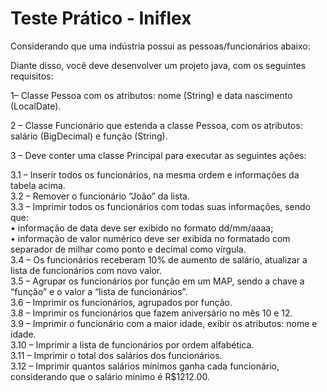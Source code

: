 # Teste Prático - Iniflex

Considerando que uma indústria possui as pessoas/funcionários abaixo:

Diante disso, você deve desenvolver um projeto java, com os seguintes requisitos:

1– Classe Pessoa com os atributos: nome (String) e data nascimento (LocalDate).

2 – Classe Funcionário que estenda a classe Pessoa, com os atributos: salário (BigDecimal) e função (String).

3 – Deve conter uma classe Principal para executar as seguintes ações:

3.1 – Inserir todos os funcionários, na mesma ordem e informações da tabela acima.\
3.2 – Remover o funcionário “João” da lista.\
3.3 – Imprimir todos os funcionários com todas suas informações, sendo que:\
• informação de data deve ser exibido no formato dd/mm/aaaa;\
• informação de valor numérico deve ser exibida no formatado com separador de milhar como ponto e decimal como vírgula.\
3.4 – Os funcionários receberam 10% de aumento de salário, atualizar a lista de funcionários com novo valor.\
3.5 – Agrupar os funcionários por função em um MAP, sendo a chave a “função” e o valor a “lista de funcionários”.\
3.6 – Imprimir os funcionários, agrupados por função.\
3.8 – Imprimir os funcionários que fazem aniversário no mês 10 e 12.\
3.9 – Imprimir o funcionário com a maior idade, exibir os atributos: nome e idade.\
3.10 – Imprimir a lista de funcionários por ordem alfabética.\
3.11 – Imprimir o total dos salários dos funcionários.\
3.12 – Imprimir quantos salários mínimos ganha cada funcionário, considerando que o salário mínimo é R$1212.00.
